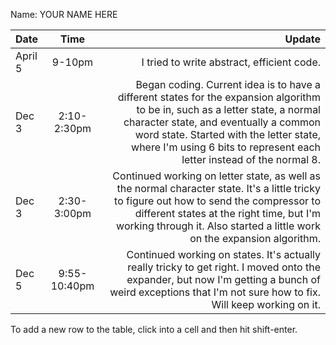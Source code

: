 Name: YOUR NAME HERE

| Date    |     Time     |                                                                                                                                                                                                                                                                                       Update |
|:--------|:------------:|---------------------------------------------------------------------------------------------------------------------------------------------------------------------------------------------------------------------------------------------------------------------------------------------:|
| April 5 |    9-10pm    |                                                                                                                                                                                                                                                   I tried to write abstract, efficient code. |
| Dec 3   | 2:10-2:30pm  | Began coding. Current idea is to have a different states for the expansion algorithm to be in, such as a letter state, a normal character state, and eventually a common word state. Started with the letter state, where I'm using 6 bits to represent each letter instead of the normal 8. |
| Dec 3   | 2:30-3:00pm  |                            Continued working on letter state, as well as the normal character state. It's a little tricky to figure out how to send the compressor to different states at the right time, but I'm working through it. Also started a little work on the expansion algorithm. |
| Dec 5   | 9:55-10:40pm |                                                                                    Continued working on states. It's actually really tricky to get right. I moved onto the expander, but now I'm getting a bunch of weird exceptions that I'm  not sure how to fix. Will keep working on it. |


To add a new row to the table, click into a cell and then hit shift-enter.
